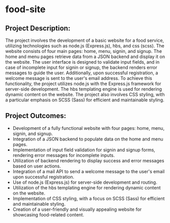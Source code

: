 # food-site

## Project Description:
The project involves the development of a basic website for a food service, utilizing technologies such as node.js (Express.js), hbs, and css (scss). The website consists of four main pages: home, menu, signin, and signup.
The home and menu pages retrieve data from a JSON backend and display it on the website. The user interface is designed to validate input fields, and in case of incomplete input for signin or signup, the backend renders error messages to guide the user. Additionally, upon successful registration, a welcome message is sent to the user's email address.
To achieve this functionality, the project utilizes node.js with the Express.js framework for server-side development. The hbs templating engine is used for rendering dynamic content on the website. The project also involves CSS styling, with a particular emphasis on SCSS (Sass) for efficient and maintainable styling.

## Project Outcomes:
- Development of a fully functional website with four pages: home, menu, signin, and signup.
- Integration of a JSON backend to populate data on the home and menu pages.
- Implementation of input field validation for signin and signup forms, rendering error messages for incomplete inputs.
- Utilization of backend rendering to display success and error messages based on user actions.
- Integration of a mail API to send a welcome message to the user's email upon successful registration.
- Use of node.js (Express.js) for server-side development and routing.
- Utilization of the hbs templating engine for rendering dynamic content on the website.
- Implementation of CSS styling, with a focus on SCSS (Sass) for efficient and maintainable styling.
- Creation of a user-friendly and visually appealing website for showcasing food-related content.
